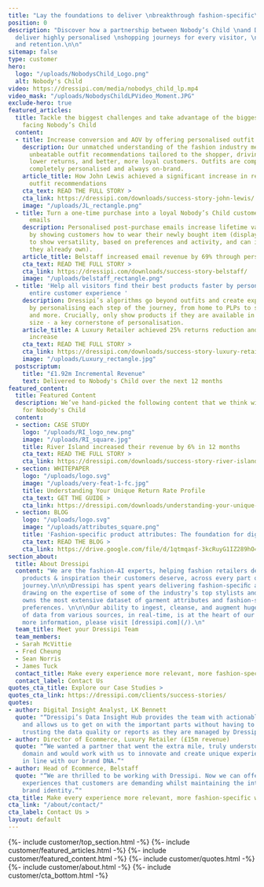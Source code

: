 ```yaml
---
title: "Lay the foundations to deliver \nbreakthrough fashion-specific\nshopping experiences."
position: 0
description: "Discover how a partnership between Nobody’s Child \nand Dressipi can
  deliver highly personalised \nshopping journeys for every visitor, \nbuilding loyalty
  and retention.\n\n"
sitemap: false
type: customer
hero:
  logo: "/uploads/NobodysChild_Logo.png"
  alt: Nobody's Child
video: https://dressipi.com/media/nobodys_child_lp.mp4
video_mask: "/uploads/NobodysChildLPVideo_Moment.JPG"
exclude-hero: true
featured_articles:
  title: Tackle the biggest challenges and take advantage of the biggest opportunities
    facing Nobody’s Child
  content:
  - title: Increase conversion and AOV by offering personalised outfit recommendations
    description: Our unmatched understanding of the fashion industry means we offer
      unbeatable outfit recommendations tailored to the shopper, driving higher conversion,
      lower returns, and better, more loyal customers. Outfits are completely automated,
      completely personalised and always on-brand.
    article_title: How John Lewis achieved a significant increase in revenue with
      outfit recommendations
    cta_text: READ THE FULL STORY >
    cta_link: https://dressipi.com/downloads/success-story-john-lewis/
    image: "/uploads/JL_rectangle.png"
  - title: Turn a one-time purchase into a loyal Nobody’s Child customer with post-purchase
      emails
    description: Personalised post-purchase emails increase lifetime value and retention
      by showing customers how to wear their newly bought item (displayed by occasion
      to show versatility, based on preferences and activity, and can include items
      they already own).
    article_title: Belstaff increased email revenue by 69% through personalised recommendations
    cta_text: READ THE FULL STORY >
    cta_link: https://dressipi.com/downloads/success-story-belstaff/
    image: "/uploads/belstaff_rectangle.png"
  - title: 'Help all visitors find their best products faster by personalising the
      entire customer experience '
    description: Dressipi’s algorithms go beyond outfits and create exponential value
      by personalising each step of the journey, from home to PLPs to similar items
      and more. Crucially, only show products if they are available in the customer's
      size - a key cornerstone of personalisation.
    article_title: A Luxury Retailer achieved 25% returns reduction and 11% conversion
      increase
    cta_text: READ THE FULL STORY >
    cta_link: https://dressipi.com/downloads/success-story-luxury-retailer/
    image: "/uploads/Luxury_rectangle.jpg"
  postscriptum:
    title: "£1.92m Incremental Revenue"
    text: Delivered to Nobody's Child over the next 12 months
featured_content:
  title: Featured Content
  description: We’ve hand-picked the following content that we think will be relevant
    for Nobody's Child
  content:
  - section: CASE STUDY
    logo: "/uploads/RI_logo_new.png"
    image: "/uploads/RI_square.jpg"
    title: River Island increased their revenue by 6% in 12 months
    cta_text: READ THE FULL STORY >
    cta_link: https://dressipi.com/downloads/success-story-river-island/
  - section: WHITEPAPER
    logo: "/uploads/logo.svg"
    image: "/uploads/very-feat-1-fc.jpg"
    title: Understanding Your Unique Return Rate Profile
    cta_text: GET THE GUIDE >
    cta_link: https://dressipi.com/downloads/understanding-your-unique-return-rate-profile-whitepaper/
  - section: BLOG
    logo: "/uploads/logo.svg"
    image: "/uploads/attributes_square.png"
    title: 'Fashion-specific product attributes: The foundation for digital transformation'
    cta_text: READ THE BLOG >
    cta_link: https://drive.google.com/file/d/1qtmqasf-3kcRuyG1IZ289hO4OR6WE5gN/view
section_about:
  title: About Dressipi
  content: "We are the fashion-AI experts, helping fashion retailers deliver the relevant
    products & inspiration their customers deserve, across every part of the shopper
    journey.\n\n\nDressipi has spent years delivering fashion-speciﬁc algorithms,
    drawing on the expertise of some of the industry’s top stylists and experts.\n\n\nDressipi
    owns the most extensive dataset of garment attributes and fashion-speciﬁc customer
    preferences. \n\n\nOur ability to ingest, cleanse, and augment huge quantities
    of data from various sources, in real-time, is at the heart of our platform.\n\n\nFor
    more information, please visit [dressipi.com](/).\n"
  team_title: Meet your Dressipi Team
  team_members:
  - Sarah McVittie
  - Fred Cheung
  - Sean Norris
  - James Tuck
  contact_title: Make every experience more relevant, more fashion-specific with Dressipi
  contact_label: Contact Us
quotes_cta_title: Explore our Case Studies >
quotes_cta_link: https://dressipi.com/clients/success-stories/
quotes:
- author: Digital Insight Analyst, LK Bennett
  quote: "“Dressipi’s Data Insight Hub provides the team with actionable insights
    and allows us to get on with the important parts without having to worry about
    trusting the data quality or reports as they are managed by Dressipi.”"
- author: Director of Ecommerce, Luxury Retailer (£15m revenue)
  quote: "“We wanted a partner that went the extra mile, truly understood the fashion
    domain and would work with us to innovate and create unique experiences that were
    in line with our brand DNA.”"
- author: Head of Ecommerce, Belstaff
  quote: "“We are thrilled to be working with Dressipi. Now we can offer the shopping
    experiences that customers are demanding whilst maintaining the integrity of our
    brand identity.”"
cta_title: Make every experience more relevant, more fashion-specific with Dressipi
cta_link: "/about/contact/"
cta_label: Contact Us >
layout: default
---
```


{%- include customer/top_section.html -%}
{%- include customer/featured_articles.html -%}
{%- include customer/featured_content.html -%}
{%- include customer/quotes.html -%}
{%- include customer/about.html -%}
{%- include customer/cta_bottom.html -%}